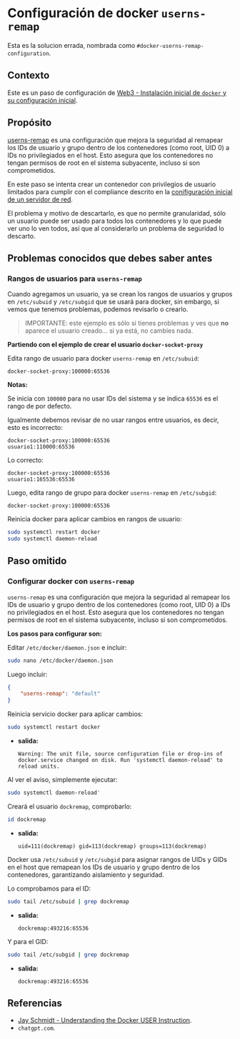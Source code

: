 # Configuración de docker `userns-remap`

Esta es la solucion errada, nombrada como `#docker-userns-remap-configuration`.

## Contexto

Este es un paso de configuración de [Web3 - Instalación inicial de `docker` y su configuración inicial](../../misc/netServer-docker-install-configuration.md).

## Propósito

[userns-remap](https://docs.docker.com/engine/security/userns-remap/) es una configuración que mejora la seguridad al remapear los IDs de usuario y grupo dentro de los contenedores (como root, UID 0) a IDs no privilegiados en el host. Esto asegura que los contenedores no tengan permisos de root en el sistema subyacente, incluso si son comprometidos.

En este paso se intenta crear un contenedor con privilegios de usuario limitados para cumplir con el compliance descrito en la [conifiguración inicial de un servidor de red](../../misc/netServer-initial-configuration.md).

El problema y motivo de descartarlo, es que no permite granularidad, sólo un usuario puede ser usado para todos los contenedores y lo que puede ver uno lo ven todos, así que al considerarlo un problema de seguridad lo descarto.

## Problemas conocidos que debes saber antes

### Rangos de usuarios para `userns-remap` 

Cuando agregamos un usuario, ya se crean los rangos de usuarios y grupos en `/etc/subuid` y `/etc/subgid` que se usará para docker, sin embargo, si vemos que tenemos problemas, podemos revisarlo o crearlo.

> IMPORTANTE: este ejemplo es sólo si tienes problemas y ves que **no** aparece el usuario creado... si ya está, no cambies nada.

**Partiendo con el ejemplo de crear el usuario `docker-socket-proxy`**

Edita rango de usuario para docker `userns-remap` en `/etc/subuid`:

```plaintest
docker-socket-proxy:100000:65536
```

**Notas:**

Se inicia con `100000` para no usar IDs del sistema y se indica `65536` es el rango de por defecto.

Igualmente debemos revisar de no usar rangos entre usuarios, es decir, esto es incorrecto:

```plaintest
docker-socket-proxy:100000:65536
usuario1:110000:65536
```

Lo correcto:

```plaintest
docker-socket-proxy:100000:65536
usuario1:165536:65536
```

Luego, edita rango de grupo para docker `userns-remap` en `/etc/subgid`:

```plaintest
docker-socket-proxy:100000:65536
```

Reinicia docker para aplicar cambios en rangos de usuario:

```bash
sudo systemctl restart docker
sudo systemctl daemon-reload
```

## Paso omitido

### Configurar docker con `userns-remap`

`userns-remap` es una configuración que mejora la seguridad al remapear los IDs de usuario y grupo dentro de los contenedores (como root, UID 0) a IDs no privilegiados en el host. Esto asegura que los contenedores no tengan permisos de root en el sistema subyacente, incluso si son comprometidos.

**Los pasos para configurar son:**

Editar `/etc/docker/daemon.json` e incluir:

```bash
sudo nano /etc/docker/daemon.json
``` 

Luego incluir:

```json
{
    "userns-remap": "default"
}
```

Reinicia servicio docker para aplicar cambios:

```bash
sudo systemctl restart docker
```

- **salida:**

    ```plaintext
    Warning: The unit file, source configuration file or drop-ins of docker.service changed on disk. Run 'systemctl daemon-reload' to reload units.
    ```

Al ver el aviso, simplemente ejecutar:

```bash
sudo systemctl daemon-reload'
```

Creará el usuario `dockremap`, comprobarlo:

```bash
id dockremap
```

- **salida:**

    ```plaintext
    uid=111(dockremap) gid=113(dockremap) groups=113(dockremap)
    ```

Docker usa `/etc/subuid` y `/etc/subgid` para asignar rangos de UIDs y GIDs en el host que remapean los IDs de usuario y grupo dentro de los contenedores, garantizando aislamiento y seguridad. 

Lo comprobamos para el ID:

```bash
sudo tail /etc/subuid | grep dockremap
```

- **salida:**

    ```plaintext
    dockremap:493216:65536
    ```

Y para el GID:

```bash
sudo tail /etc/subgid | grep dockremap
```

- **salida:**

    ```plaintext
    dockremap:493216:65536
    ```

## Referencias

- [Jay Schmidt - Understanding the Docker USER Instruction](https://www.docker.com/blog/understanding-the-docker-user-instruction/).
- `chatgpt.com`.

